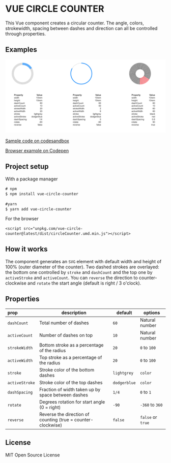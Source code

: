 # VUE CIRCLE COUNTER

This Vue component creates a circular counter. The angle, colors, strokewidth, spacing between dashes and 
direction can all be controlled through properties.

## Examples

![Examples of vue-circle-counter](https://raw.githubusercontent.com/snirp/vue-circle-counter/master/examples.png)

[Sample code on codesandbox](https://codesandbox.io/s/github/snirp/vue-circle-counter)

[Browser example on Codepen](https://codepen.io/snirp/pen/PXXpvW)

## Project setup

With a package manager
```
# npm
$ npm install vue-circle-counter

#yarn
$ yarn add vue-circle-counter
```

For the browser
```
<script src="unpkg.com/vue-circle-counter@latest/dist/circleCounter.umd.min.js"></script>
```

## How it works
The component generates an `SVG` element with default width and height of 100% (outer diameter of the counter).
Two dashed strokes are overlayed: the bottom one controlled by `stroke` and `dashCount` and the top one by 
`activeStroke` and `activeCount`. You can `reverse` the direction to counter-clockwise and `rotate` the start 
angle (default is right / 3 o'clock).

## Properties
|prop|description|default|options|
|:---|---|---|---|
|`dashCount`|Total number of dashes|`60`|Natural number|
|`activeCount`|Number of dashes on top|`10`|Natural number|
|`strokeWidth`|Bottom stroke as a percentage of the radius|`20`|`0` to `100`|
|`activeWidth`|Top stroke as a percentage of the radius|`20`|`0` to `100`|
|`stroke`|Stroke color of the bottom dashes|`lightgrey`|`color`|
|`activeStroke`|Stroke color of the top dashes|`dodgerblue`|`color`|
|`dashSpacing`|Fraction of width taken up by space between dashes|`1/4`|`0` to `1`|
|`rotate`|Degrees rotation for start angle (0 = right)|`-90`|`-360` to `360`|
|`reverse`|Reverse the direction of counting (true = counter-clockwise)|`false`|`false` or `true`|

## License

MIT Open Source License